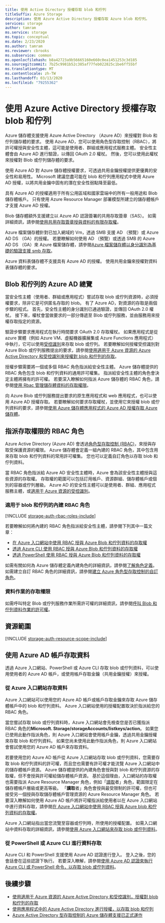 ```yaml
---
title: 使用 Active Directory 授權存取 blob 和佇列
titleSuffix: Azure Storage
description: 使用 Azure Active Directory 授權存取 Azure blob 和佇列。
services: storage
author: tamram
ms.service: storage
ms.topic: conceptual
ms.date: 2/23/2020
ms.author: tamram
ms.reviewer: cbrooks
ms.subservice: common
ms.openlocfilehash: b8a42723a9b56665160e660c0ea1451253c3d185
ms.sourcegitcommit: 7b25c9981b52c385af77feb022825c1be6ff55bf
ms.translationtype: MT
ms.contentlocale: zh-TW
ms.lasthandoff: 03/13/2020
ms.locfileid: "79255362"
---
```

# <a name="authorize-access-to-blobs-and-queues-using-azure-active-directory"></a>使用 Azure Active Directory 授權存取 blob 和佇列

Azure 儲存體支援使用 Azure Active Directory （Azure AD）來授權對 Blob 和佇列儲存體的要求。 使用 Azure AD，您可以使用角色型存取控制（RBAC），將許可權授與安全性主體，這可能是使用者、群組或應用程式服務主體。 安全性主體會由 Azure AD 進行驗證，以傳回 OAuth 2.0 權杖。 然後，您可以使用此權杖來授權對 Blob 或佇列儲存體的要求。

使用 Azure AD 對 Azure 儲存體授權要求，可透過共用金鑰授權提供更優異的安全性和易用性。 Microsoft 建議您盡可能在 blob 和佇列應用程式中使用 Azure AD 授權，以將共用金鑰中固有的潛在安全性弱點降至最低。

具有 Azure AD 的授權適用于所有公用區域和國家雲端中的所有一般用途和 Blob 儲存體帳戶。 只有使用 Azure Resource Manager 部署模型所建立的儲存體帳戶才支援 Azure AD 授權。

Blob 儲存體額外支援建立以 Azure AD 認證簽署的共用存取簽章（SAS）。 如需詳細資訊，請參閱[使用共用存取簽章授與資料的有限存取權](storage-sas-overview.md)。

Azure 檔案儲存體針對已加入網域的 Vm，透過 SMB 支援 AD （預覽）或 Azure AD DS （GA）的授權。 若要瞭解如何使用 AD （預覽）或透過 SMB 的 Azure AD DS （GA）來 Azure 檔案儲存體，請參閱[Azure 檔案儲存體以身分識別為基礎的驗證支援 smb 存取](../files/storage-files-active-directory-overview.md)。

Azure 資料表儲存體不支援具有 Azure AD 的授權。 使用共用金鑰來授權對資料表儲存體的要求。

## <a name="overview-of-azure-ad-for-blobs-and-queues"></a>Blob 和佇列的 Azure AD 總覽

當安全性主體（使用者、群組或應用程式）嘗試存取 blob 或佇列資源時，必須授權要求，除非它是可供匿名存取的 blob。 有了 Azure AD，對資源的存取是兩個步驟的程式。 首先，安全性主體的身分識別已通過驗證，並傳回 OAuth 2.0 權杖。 接下來，權杖會當做要求的一部分傳遞至 Blob 或佇列服務，並由服務用來授權存取指定的資源。

驗證步驟要求應用程式在執行時間要求 OAuth 2.0 存取權杖。 如果應用程式是從 azure 實體（例如 Azure VM、虛擬機器擴展集或 Azure Functions 應用程式）中執行，它可以使用[受控識別](../../active-directory/managed-identities-azure-resources/overview.md)來存取 blob 或佇列。 若要瞭解如何授權受控識別對 Azure Blob 或佇列服務提出的要求，請參閱[使用適用于 Azure 資源的 Azure Active Directory 和受控識別來授權對 blob 和佇列的存取](storage-auth-aad-msi.md)。

授權步驟需要將一個或多個 RBAC 角色指派給安全性主體。 Azure 儲存體提供的 RBAC 角色包含 blob 和佇列資料的通用許可權集。 指派給安全性主體的角色會決定主體將擁有的許可權。 若要深入瞭解如何指派 Azure 儲存體的 RBAC 角色，請參閱[使用 Rbac 管理儲存體資料的存取權限](storage-auth-aad-rbac.md)。

向 Azure Blob 或佇列服務提出要求的原生應用程式和 web 應用程式，也可以使用 Azure AD 授權存取。 若要瞭解如何要求存取權杖，並使用它來授權 blob 或佇列資料的要求，請參閱[使用 Azure 儲存體應用程式的 Azure AD 授權存取 Azure 儲存體](storage-auth-aad-app.md)。

## <a name="assign-rbac-roles-for-access-rights"></a>指派存取權限的 RBAC 角色

Azure Active Directory (Azure AD) 會透過[角色型存取控制 (RBAC)](../../role-based-access-control/overview.md)，來授與存取受保護資源的權限。 Azure 儲存體會定義一組內建的 RBAC 角色，其中包含用來存取 blob 和佇列資料的常用許可權集。 您也可以定義自訂角色以存取 blob 和佇列資料。

當 RBAC 角色指派給 Azure AD 安全性主體時，Azure 會為該安全性主體授與這些資源的存取權。 存取權的範圍可以包括訂用帳戶、資源群組、儲存體帳戶或個別的容器或佇列層級。 Azure AD 的安全性主體可以是使用者、群組、應用程式服務主體，或[適用于 Azure 資源的受控識別](../../active-directory/managed-identities-azure-resources/overview.md)。

### <a name="built-in-rbac-roles-for-blobs-and-queues"></a>適用于 blob 和佇列的內建 RBAC 角色

[!INCLUDE [storage-auth-rbac-roles-include](../../../includes/storage-auth-rbac-roles-include.md)]

若要瞭解如何將內建的 RBAC 角色指派給安全性主體，請參閱下列其中一篇文章：

- [在 Azure 入口網站中使用 RBAC 授與 Azure Blob 和佇列資料的存取權](storage-auth-aad-rbac-portal.md)
- [透過 Azure CLI 使用 RBAC 授與 Azure Blob 和佇列資料的存取權](storage-auth-aad-rbac-cli.md)
- [透過 PowerShell 使用 RBAC 授與 Azure Blob 和佇列資料的存取權](storage-auth-aad-rbac-powershell.md)

如需有關如何為 Azure 儲存體定義內建角色的詳細資訊，請參閱[了解角色定義](../../role-based-access-control/role-definitions.md#management-and-data-operations)。 如需建立自訂 RBAC 角色的詳細資訊，請參閱[建立 Azure 角色型存取控制的自訂角色](../../role-based-access-control/custom-roles.md)。

### <a name="access-permissions-for-data-operations"></a>資料作業的存取權限

如需呼叫特定 Blob 或佇列服務作業所需許可權的詳細資訊，請參閱[呼叫 Blob 和佇列資料作業的許可權](https://docs.microsoft.com/rest/api/storageservices/authorize-with-azure-active-directory#permissions-for-calling-blob-and-queue-data-operations)。

## <a name="resource-scope"></a>資源範圍

[!INCLUDE [storage-auth-resource-scope-include](../../../includes/storage-auth-resource-scope-include.md)]

## <a name="access-data-with-an-azure-ad-account"></a>使用 Azure AD 帳戶存取資料

透過 Azure 入口網站、PowerShell 或 Azure CLI 存取 blob 或佇列資料，可以使用使用者的 Azure AD 帳戶，或使用帳戶存取金鑰（共用金鑰授權）來授權。

### <a name="data-access-from-the-azure-portal"></a>從 Azure 入口網站存取資料

Azure 入口網站可以使用您的 Azure AD 帳戶或帳戶存取金鑰來存取 Azure 儲存體帳戶中的 blob 和佇列資料。 Azure 入口網站使用的授權配置取決於指派給您的 RBAC 角色。

當您嘗試存取 blob 或佇列資料時，Azure 入口網站會先檢查您是否已獲指派 RBAC 角色的**Microsoft. Storage/storageAccounts/listkeys/action**。 如果您已使用此動作指派角色，則 Azure 入口網站會使用帳戶金鑰，透過共用金鑰授權來存取 blob 和佇列資料。 如果您尚未使用此動作指派角色，則 Azure 入口網站會嘗試使用您的 Azure AD 帳戶來存取資料。

若要使用您的 Azure AD 帳戶從 Azure 入口網站存取 blob 或佇列資料，您需要存取 blob 和佇列資料的許可權，而且您也需要有許可權才能流覽 Azure 入口網站中的儲存體帳戶資源。 Azure 儲存體提供的內建角色會授與對 blob 和佇列資源的存取權，但不會授與許可權給儲存體帳戶資源。 基於這個理由，入口網站的存取權也需要指派 Azure Resource Manager 角色，例如「[讀取](../../role-based-access-control/built-in-roles.md#reader)者」角色，範圍限定在儲存體帳戶層級或更高等級。 「**讀取**者」角色會授與最受限制的許可權，但也可接受另一個授與存取儲存體帳戶管理資源的 Azure Resource Manager 角色。 若要深入瞭解如何使用 Azure AD 帳戶將許可權指派給使用者以在 Azure 入口網站中進行資料存取，請參閱[在 Azure 入口網站中使用 RBAC 授與 Azure blob 和佇列資料的存取權](storage-auth-aad-rbac-portal.md)。

Azure 入口網站指出當您流覽至容器或佇列時，所使用的授權配置。 如需入口網站中資料存取的詳細資訊，請參閱[使用 Azure 入口網站來存取 blob 或佇列資料](storage-access-blobs-queues-portal.md)。

### <a name="data-access-from-powershell-or-azure-cli"></a>從 PowerShell 或 Azure CLI 進行資料存取

Azure CLI 和 PowerShell 支援使用 Azure AD 認證進行登入。 登入之後，您的會話會在這些認證下執行。 若要深入瞭解，請參閱[使用 Azure AD 認證來執行 Azure CLI 或 PowerShell 命令，以存取 blob 或佇列資料](authorize-active-directory-powershell.md)。

## <a name="next-steps"></a>後續步驟

- [使用適用于 Azure 資源的 Azure Active Directory 和受控識別，授權對 blob 和佇列的存取](storage-auth-aad-msi.md)
- [使用應用程式中的 Azure Active Directory 進行授權，以存取 blob 和佇列](storage-auth-aad-app.md)
- [Azure Active Directory 型存取控制的 Azure 儲存體支援已正式運作](https://azure.microsoft.com/blog/azure-storage-support-for-azure-ad-based-access-control-now-generally-available/)

